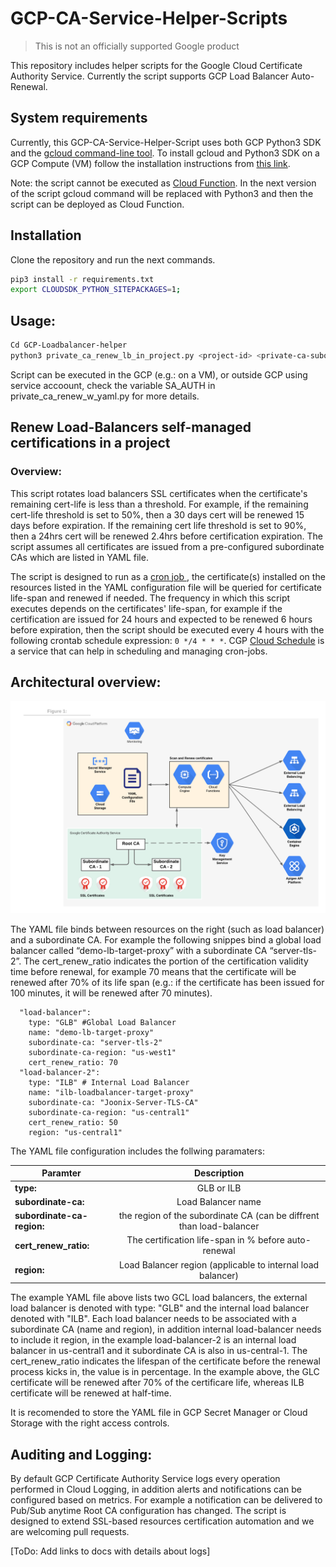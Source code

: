 # GCP-CA-Service-Helper-Scripts
 
> This is not an officially supported Google product

This repository includes helper scripts for the Google Cloud Certificate Authority Service. Currently the script supports GCP Load Balancer Auto-Renewal.
 
## System requirements
Currently, this GCP-CA-Service-Helper-Script uses both GCP Python3 SDK and the [gcloud command-line tool](https://cloud.google.com/sdk/gcloud). To install gcloud and Python3 SDK on a GCP Compute (VM) follow the installation instructions from [this link](https://cloud.google.com/sdk/install).
 
Note: the script cannot be executed as [Cloud Function](https://cloud.google.com/functions). In the next version of the script gcloud command will be replaced with Python3 and then the script can be deployed as Cloud Function.
 
## Installation
Clone the repository and run the next commands.
```sh
pip3 install -r requirements.txt
export CLOUDSDK_PYTHON_SITEPACKAGES=1;
 ```

## Usage:
 ```sh
 Cd GCP-Loadbalancer-helper
 python3 private_ca_renew_lb_in_project.py <project-id> <private-ca-subordinate-name>
 ```
 
 Script can be executed in the GCP (e.g.: on a VM), or outside GCP using service accoount, check the variable SA_AUTH in private_ca_renew_w_yaml.py for more details.
 
## Renew Load-Balancers self-managed certifications in a project
### Overview:
This script rotates load balancers SSL certificates when the certificate's remaining cert-life is less than a threshold. For example, if the remaining cert-life threshold is set to  50%, then a 30 days cert will be renewed 15 days before expiration. If the remaining cert life threshold is set to 90%, then a 24hrs cert will be renewed 2.4hrs before certification expiration.
The script assumes all certificates are issued from a pre-configured subordinate CAs which are listed in YAML file.
 
The script is designed to run as a [cron job ](https://www.hostgator.com/help/article/what-are-cron-jobs), the certificate(s) installed on the resources listed in the YAML configuration file will be queried for certificate life-span and renewed if needed. The frequency in which this script executes depends on the certificates' life-span, for example if the certification are issued for 24 hours and expected to be renewed 6 hours before expiration, then the script should be executed every 4 hours with the following crontab schedule expression: ```0 */4 * * *```. CGP [Cloud Schedule](https://cloud.google.com/scheduler/docs/creating) is a service that can help in scheduling and managing cron-jobs.
 
 
## Architectural overview:
 
![Architectural overview](./PrivateCA-AutomationOverview.png)
 
The YAML file binds between resources on the right (such as load balancer) and a subordinate CA. For example the following snippes bind a global load balancer called “demo-lb-target-proxy” with a subordinate CA “server-tls-2”.
The cert_renew_ratio indicates the portion of the certification validity time before renewal, for example 70 means that the certificate will be renewed after 70% of its life span (e.g.: if the certificate has been issued for 100 minutes, it will be renewed after 70 minutes).
 
```ssl_resources:
  "load-balancer":
    type: "GLB" #Global Load Balancer
    name: "demo-lb-target-proxy"
    subordinate-ca: "server-tls-2"
    subordinate-ca-region: "us-west1"
    cert_renew_ratio: 70
  "load-balancer-2":
    type: "ILB" # Internal Load Balancer
    name: "ilb-loadbalancer-target-proxy"
    subordinate-ca: "Joonix-Server-TLS-CA"
    subordinate-ca-region: "us-central1"
    cert_renew_ratio: 50
    region: "us-central1"
```
The YAML file configuration includes the follwing paramaters:

| Paramter      | Description   | 
| ------------- |:-------------:| 
| **type:**     | GLB or ILB | 
| **subordinate-ca:**      | Load Balancer name    |   
| **subordinate-ca-region:** | the region of the subordinate CA (can be diffrent than load-balancer      |   
| **cert_renew_ratio:**     | The certification life-span in % before auto-renewal | 
| **region:**     | Load Balancer region (applicable to internal load balancer) | 



The example YAML file above lists two GCL load balancers, the external load balancer is denoted with type: "GLB" and the internal load balancer denoted with "ILB".
Each load balancer needs to be associated with a subordinate CA (name and region), in addition internal load-balancer needs to include it region, in the example load-balancer-2 is an internal load balancer in us-central1 and it subordinate CA is also in us-central-1.
The cert_renew_ratio indicates the lifespan of the certificate before the renewal process kicks in, the value is in percentage. In the example above, the GLC certificate will be renewed after 70% of the certificare life, whereas ILB certificate will be renewed at half-time.
 
 
It is recomended to store the YAML file in GCP Secret Manager or Cloud Storage with the right access controls.
 
 
## Auditing and Logging:
By default GCP Certificate Authority Service logs every operation performed in Cloud Logging, in addition alerts and notifications can be configured based on metrics. For example a notification can be delivered to Pub/Sub anytime Root CA configuration has changed. The script is designed to extend SSL-based resources certification automation and we are welcoming pull requests.

[ToDo: Add links to docs with details about logs] 


